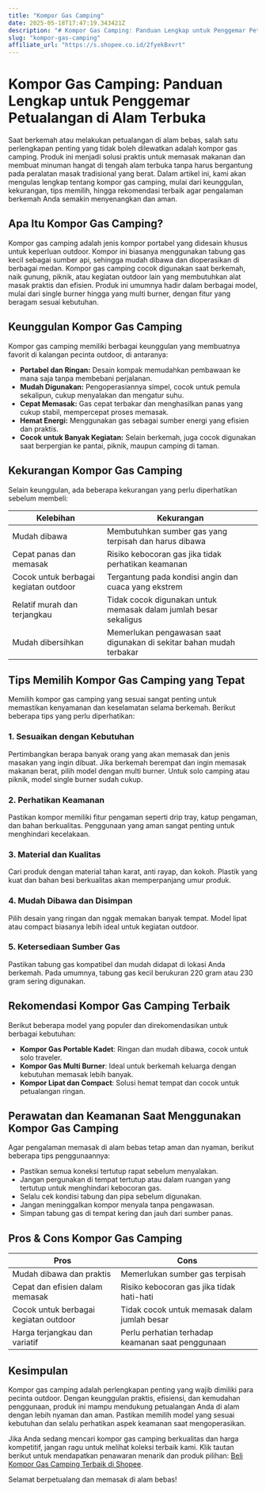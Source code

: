 ```yaml
---
title: "Kompor Gas Camping"
date: 2025-05-18T17:47:19.343421Z
description: "# Kompor Gas Camping: Panduan Lengkap untuk Penggemar Petualangan di Alam Terbuka..."
slug: "kompor-gas-camping"
affiliate_url: "https://s.shopee.co.id/2fyekBxvrt"
---
```

# Kompor Gas Camping: Panduan Lengkap untuk Penggemar Petualangan di Alam Terbuka

Saat berkemah atau melakukan petualangan di alam bebas, salah satu perlengkapan penting yang tidak boleh dilewatkan adalah kompor gas camping. Produk ini menjadi solusi praktis untuk memasak makanan dan membuat minuman hangat di tengah alam terbuka tanpa harus bergantung pada peralatan masak tradisional yang berat. Dalam artikel ini, kami akan mengulas lengkap tentang kompor gas camping, mulai dari keunggulan, kekurangan, tips memilih, hingga rekomendasi terbaik agar pengalaman berkemah Anda semakin menyenangkan dan aman.

## Apa Itu Kompor Gas Camping?

Kompor gas camping adalah jenis kompor portabel yang didesain khusus untuk keperluan outdoor. Kompor ini biasanya menggunakan tabung gas kecil sebagai sumber api, sehingga mudah dibawa dan dioperasikan di berbagai medan. Kompor gas camping cocok digunakan saat berkemah, naik gunung, piknik, atau kegiatan outdoor lain yang membutuhkan alat masak praktis dan efisien. Produk ini umumnya hadir dalam berbagai model, mulai dari single burner hingga yang multi burner, dengan fitur yang beragam sesuai kebutuhan.

## Keunggulan Kompor Gas Camping

Kompor gas camping memiliki berbagai keunggulan yang membuatnya favorit di kalangan pecinta outdoor, di antaranya:

- **Portabel dan Ringan:** Desain kompak memudahkan pembawaan ke mana saja tanpa membebani perjalanan.
- **Mudah Digunakan:** Pengoperasiannya simpel, cocok untuk pemula sekalipun, cukup menyalakan dan mengatur suhu.
- **Cepat Memasak:** Gas cepat terbakar dan menghasilkan panas yang cukup stabil, mempercepat proses memasak.
- **Hemat Energi:** Menggunakan gas sebagai sumber energi yang efisien dan praktis.
- **Cocok untuk Banyak Kegiatan:** Selain berkemah, juga cocok digunakan saat berpergian ke pantai, piknik, maupun camping di taman.

## Kekurangan Kompor Gas Camping

Selain keunggulan, ada beberapa kekurangan yang perlu diperhatikan sebelum membeli:

| Kelebihan | Kekurangan |
| --- | --- |
| Mudah dibawa | Membutuhkan sumber gas yang terpisah dan harus dibawa |
| Cepat panas dan memasak | Risiko kebocoran gas jika tidak perhatikan keamanan |
| Cocok untuk berbagai kegiatan outdoor | Tergantung pada kondisi angin dan cuaca yang ekstrem |
| Relatif murah dan terjangkau | Tidak cocok digunakan untuk memasak dalam jumlah besar sekaligus |
| Mudah dibersihkan | Memerlukan pengawasan saat digunakan di sekitar bahan mudah terbakar |

## Tips Memilih Kompor Gas Camping yang Tepat

Memilih kompor gas camping yang sesuai sangat penting untuk memastikan kenyamanan dan keselamatan selama berkemah. Berikut beberapa tips yang perlu diperhatikan:

### 1. Sesuaikan dengan Kebutuhan

Pertimbangkan berapa banyak orang yang akan memasak dan jenis masakan yang ingin dibuat. Jika berkemah berempat dan ingin memasak makanan berat, pilih model dengan multi burner. Untuk solo camping atau piknik, model single burner sudah cukup.

### 2. Perhatikan Keamanan

Pastikan kompor memiliki fitur pengaman seperti drip tray, katup pengaman, dan bahan berkualitas. Penggunaan yang aman sangat penting untuk menghindari kecelakaan.

### 3. Material dan Kualitas

Cari produk dengan material tahan karat, anti rayap, dan kokoh. Plastik yang kuat dan bahan besi berkualitas akan memperpanjang umur produk.

### 4. Mudah Dibawa dan Disimpan

Pilih desain yang ringan dan nggak memakan banyak tempat. Model lipat atau compact biasanya lebih ideal untuk kegiatan outdoor.

### 5. Ketersediaan Sumber Gas

Pastikan tabung gas kompatibel dan mudah didapat di lokasi Anda berkemah. Pada umumnya, tabung gas kecil berukuran 220 gram atau 230 gram sering digunakan.

## Rekomendasi Kompor Gas Camping Terbaik

Berikut beberapa model yang populer dan direkomendasikan untuk berbagai kebutuhan:

- **Kompor Gas Portable Kadet**: Ringan dan mudah dibawa, cocok untuk solo traveler.
- **Kompor Gas Multi Burner**: Ideal untuk berkemah keluarga dengan kebutuhan memasak lebih banyak.
- **Kompor Lipat dan Compact**: Solusi hemat tempat dan cocok untuk petualangan ringan.

## Perawatan dan Keamanan Saat Menggunakan Kompor Gas Camping

Agar pengalaman memasak di alam bebas tetap aman dan nyaman, berikut beberapa tips penggunaannya:

- Pastikan semua koneksi tertutup rapat sebelum menyalakan.
- Jangan pergunakan di tempat tertutup atau dalam ruangan yang tertutup untuk menghindari kebocoran gas.
- Selalu cek kondisi tabung dan pipa sebelum digunakan.
- Jangan meninggalkan kompor menyala tanpa pengawasan.
- Simpan tabung gas di tempat kering dan jauh dari sumber panas.

## Pros & Cons Kompor Gas Camping

| **Pros** | **Cons** |
| --- | --- |
| Mudah dibawa dan praktis | Memerlukan sumber gas terpisah |
| Cepat dan efisien dalam memasak | Risiko kebocoran gas jika tidak hati-hati |
| Cocok untuk berbagai kegiatan outdoor | Tidak cocok untuk memasak dalam jumlah besar |
| Harga terjangkau dan variatif | Perlu perhatian terhadap keamanan saat penggunaan |

## Kesimpulan

Kompor gas camping adalah perlengkapan penting yang wajib dimiliki para pecinta outdoor. Dengan keunggulan praktis, efisiensi, dan kemudahan penggunaan, produk ini mampu mendukung petualangan Anda di alam dengan lebih nyaman dan aman. Pastikan memilih model yang sesuai kebutuhan dan selalu perhatikan aspek keamanan saat mengoperasikan.

Jika Anda sedang mencari kompor gas camping berkualitas dan harga kompetitif, jangan ragu untuk melihat koleksi terbaik kami. Klik tautan berikut untuk mendapatkan penawaran menarik dan produk pilihan: [Beli Kompor Gas Camping Terbaik di Shopee](https://s.shopee.co.id/2fyekBxvrt).

Selamat berpetualang dan memasak di alam bebas!